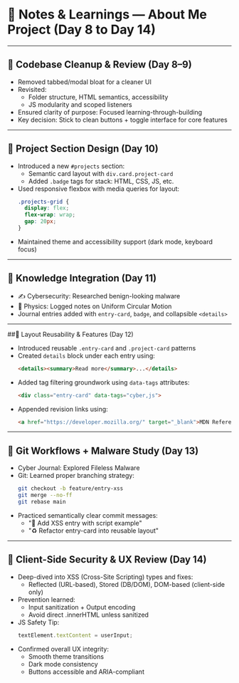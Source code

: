 # 📘 Notes & Learnings — About Me Project (Day 8 to Day 14)

---

## 🔹 Codebase Cleanup & Review (Day 8–9)

- Removed tabbed/modal bloat for a cleaner UI
- Revisited:
  - Folder structure, HTML semantics, accessibility
  - JS modularity and scoped listeners
- Ensured clarity of purpose: Focused learning-through-building
- Key decision: Stick to clean buttons + toggle interface for core features

---

## 🔹 Project Section Design (Day 10)

- Introduced a new `#projects` section:
  - Semantic card layout with `div.card.project-card`
  - Added `.badge` tags for stack: HTML, CSS, JS, etc.
- Used responsive flexbox with media queries for layout:
  ```css
  .projects-grid {
    display: flex;
    flex-wrap: wrap;
    gap: 20px;
  }
- Maintained theme and accessibility support (dark mode, keyboard focus)

---

## 🔹 Knowledge Integration (Day 11)

- ✍️ Cybersecurity: Researched benign-looking malware
- 📘 Physics: Logged notes on Uniform Circular Motion
- Journal entries added with `entry-card`, `badge`, and collapsible `<details>`

---

##🔹 Layout Reusability & Features (Day 12)

- Introduced reusable `.entry-card` and `.project-card` patterns
- Created `details` block under each entry using:
  ```html
  <details><summary>Read more</summary>...</details>
- Added tag filtering groundwork using `data-tags` attributes:
  ```html
  <div class="entry-card" data-tags="cyber,js">
- Appended revision links using:
  ```html
  <a href="https://developer.mozilla.org/" target="_blank">MDN Reference</a>

---

## 🔹 Git Workflows + Malware Study (Day 13)

- Cyber Journal: Explored Fileless Malware
- Git: Learned proper branching strategy:
  ```bash
  git checkout -b feature/entry-xss
  git merge --no-ff
  git rebase main
- Practiced semantically clear commit messages:
  - "🔐 Add XSS entry with script example"
  - "♻️ Refactor entry-card into reusable layout"

---

## 🔹 Client-Side Security & UX Review (Day 14)

- Deep-dived into XSS (Cross-Site Scripting) types and fixes:
  - Reflected (URL-based), Stored (DB/DOM), DOM-based (client-side only)
- Prevention learned:
  - Input sanitization + Output encoding
  - Avoid direct .innerHTML unless sanitized
- JS Safety Tip:
  ```js
  textElement.textContent = userInput;
- Confirmed overall UX integrity:
  - Smooth theme transitions
  -  Dark mode consistency
  - Buttons accessible and ARIA-compliant